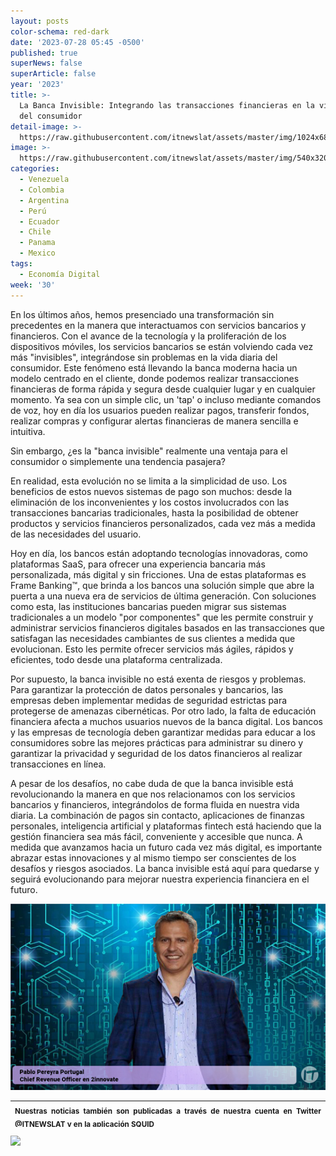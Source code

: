 ```yaml
---
layout: posts
color-schema: red-dark
date: '2023-07-28 05:45 -0500'
published: true
superNews: false
superArticle: false
year: '2023'
title: >-
  La Banca Invisible: Integrando las transacciones financieras en la vida diaria
  del consumidor
detail-image: >-
  https://raw.githubusercontent.com/itnewslat/assets/master/img/1024x680/Pablo-Pereyra-Portugal-g.jpg
image: >-
  https://raw.githubusercontent.com/itnewslat/assets/master/img/540x320/Pablo-Pereyra-Portugal-p.jpg
categories:
  - Venezuela
  - Colombia
  - Argentina
  - Perú
  - Ecuador
  - Chile
  - Panama
  - Mexico
tags:
  - Economía Digital
week: '30'
---
```

En los últimos años, hemos presenciado una transformación sin precedentes en la manera que interactuamos con servicios bancarios y financieros. Con el avance de la tecnología y la proliferación de los dispositivos móviles, los servicios bancarios se están volviendo cada vez más "invisibles", integrándose sin problemas en la vida diaria del consumidor. Este fenómeno está llevando la banca moderna hacia un modelo centrado en el cliente, donde podemos realizar transacciones financieras de forma rápida y segura desde cualquier lugar y en cualquier momento. Ya sea con un simple clic, un 'tap' o incluso mediante comandos de voz, hoy en día los usuarios pueden realizar pagos, transferir fondos, realizar compras y configurar alertas financieras de manera sencilla e intuitiva.

Sin embargo, ¿es la "banca invisible" realmente una ventaja para el consumidor o simplemente una tendencia pasajera?

En realidad, esta evolución no se limita a la simplicidad de uso. Los beneficios de estos nuevos sistemas de pago son muchos: desde la eliminación de los inconvenientes y los costos involucrados con las transacciones bancarias tradicionales, hasta la posibilidad de obtener productos y servicios financieros personalizados, cada vez más a medida de las necesidades del usuario. 

Hoy en día, los bancos están adoptando tecnologías innovadoras, como plataformas SaaS, para ofrecer una experiencia bancaria más personalizada, más digital y sin fricciones. Una de estas plataformas es Frame Banking™, que brinda a los bancos una solución simple que abre la puerta a una nueva era de servicios de última generación. Con soluciones como esta, las instituciones bancarias pueden migrar sus sistemas tradicionales a un modelo "por componentes" que les permite construir y administrar servicios financieros digitales basados en las transacciones que satisfagan las necesidades cambiantes de sus clientes a medida que evolucionan. Esto les permite ofrecer servicios más ágiles, rápidos y eficientes, todo desde una plataforma centralizada.

Por supuesto, la banca invisible no está exenta de riesgos y problemas. Para garantizar la protección de datos personales y bancarios, las empresas deben implementar medidas de seguridad estrictas para protegerse de amenazas cibernéticas. Por otro lado, la falta de educación financiera afecta a muchos usuarios nuevos de la banca digital. Los bancos y las empresas de tecnología deben garantizar medidas para educar a los consumidores sobre las mejores prácticas para administrar su dinero y garantizar la privacidad y seguridad de los datos financieros al realizar transacciones en línea. 

A pesar de los desafíos, no cabe duda de que la banca invisible está revolucionando la manera en que nos relacionamos con los servicios bancarios y financieros, integrándolos de forma fluida en nuestra vida diaria. La combinación de pagos sin contacto, aplicaciones de finanzas personales, inteligencia artificial y plataformas fintech está haciendo que la gestión financiera sea más fácil, conveniente y accesible que nunca. A medida que avanzamos hacia un futuro cada vez más digital, es importante abrazar estas innovaciones y al mismo tiempo ser conscientes de los desafíos y riesgos asociados. La banca invisible está aquí para quedarse y seguirá evolucionando para mejorar nuestra experiencia financiera en el futuro.

![](https://raw.githubusercontent.com/itnewslat/assets/master/img/540x320/Pablo-Pereyra-Portugal-p.jpg)

<table style="height: 42px;" width="569">
<tbody>
<tr>
<td style="text-align: justify;"><sub><strong>Nuestras noticias también son publicadas a través de nuestra cuenta en Twitter <a href="https://twitter.com/itnewslat?lang=es">@ITNEWSLAT</a> y en la aplicación <a href="https://squidapp.co/en/">SQUID</a></strong></sub></td>
</tr>
</tbody>
</table>
<img src="https://tracker.metricool.com/c3po.jpg?hash=56f88a41e39ab42c063cc51676587a04"/>